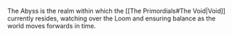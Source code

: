 The Abyss is the realm within which the [[The Primordials#The Void|Void]] currently resides, watching over the Loom and ensuring balance as the world moves forwards in time.